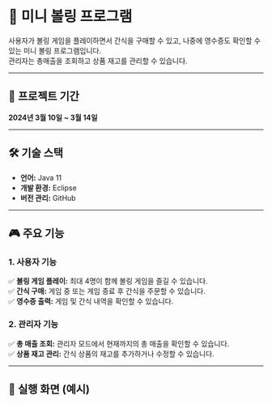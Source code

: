# 🎳 미니 볼링 프로그램

사용자가 볼링 게임을 플레이하면서 간식을 구매할 수 있고, 나중에 영수증도 확인할 수 있는 미니 볼링 프로그램입니다.  
관리자는 총매출을 조회하고 상품 재고를 관리할 수 있습니다.

---

## 📆 프로젝트 기간
**2024년 3월 10일 ~ 3월 14일**

---

## 🛠️ 기술 스택
- **언어:** Java 11
- **개발 환경:** Eclipse
- **버전 관리:** GitHub

---

## 🎮 주요 기능

### 1. **사용자 기능**
✅ **볼링 게임 플레이:** 최대 4명이 함께 볼링 게임을 즐길 수 있습니다.  
✅ **간식 구매:** 게임 중 또는 게임 종료 후 간식을 주문할 수 있습니다.  
✅ **영수증 출력:** 게임 및 간식 내역을 확인할 수 있습니다.  

### 2. **관리자 기능**
✅ **총 매출 조회:** 관리자 모드에서 현재까지의 총 매출을 확인할 수 있습니다.  
✅ **상품 재고 관리:** 간식 상품의 재고를 추가하거나 수정할 수 있습니다.  

---

## 📸 실행 화면 (예시)
